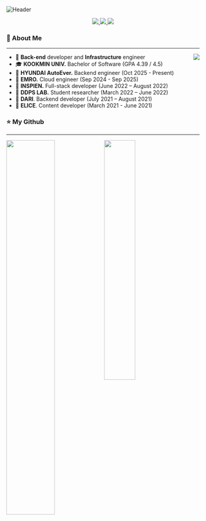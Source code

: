 <!--
**ASak1104/ASak1104** is a ✨ _special_ ✨ repository because its `README.md` (this file) appears on your GitHub profile.

Here are some ideas to get you started:

- 🔭 I’m currently working on ...
- 🌱 I’m currently learning ...
- 👯 I’m looking to collaborate on ...
- 🤔 I’m looking for help with ...
- 💬 Ask me about ...
- 📫 How to reach me: ...
- 😄 Pronouns: ...
- ⚡ Fun fact: ...
-->


![Header](https://github.com/ASak1104/ASak1104/assets/31983961/1b4da5e7-de95-4f88-a2fe-d0d7ed5ea99a)

<p align='center'>
  <a href="mailto:khw56184@gmail.com">
    <img src="https://img.shields.io/badge/Gmail-D14836?style=flat&logo=Gmail&logoColor=white" />
  </a>
  <a href="https://www.linkedin.com/in/asak1104/">
    <img src="https://img.shields.io/badge/LinkedIn-0a66c2?style=flat&logo=LinkedIn&logoColor=white" />
  </a>
  <a href="https://drive.google.com/file/d/10AkIzDm6yRkaFUqDXhBXa8bfK-R0AR2V/view?usp=sharing">
    <img src="https://img.shields.io/badge/Portfolio-orange?logo=orange&logoColor=white">
  </a>
</p>


<!-- ### Hi 👋 I'm ASak1104 -->

### 💬 About Me
---

<a href="https://solved.ac/khw56184/" width="50%">
  <img src="http://mazassumnida.wtf/api/v2/generate_badge?boj=khw56184" align="right">
</a>

- 🌱 **Back-end** developer and **Infrastructure** engineer
- 🎓 **KOOKMIN UNIV.** Bachelor of Software (GPA 4.39 / 4.5)
- 🏢 **HYUNDAI AutoEver.** Backend engineer (Oct 2025 - Present)
- 🏢 **EMRO.** Cloud engineer (Sep 2024 - Sep 2025)
- 🏢 **INSPIEN.** Full-stack developer (June 2022 – August 2022)
- 🏫 **DDPS LAB.** Student researcher (March 2022 – June 2022)
- 🏢 **DARI**. Backend developer (July 2021 – August 2021)
- 🏢 **ELICE**. Content developer (March 2021 - June 2021)


### ⭐ My Github
---

<p float="left">
  <img src="https://github-readme-stats.vercel.app/api?username=ASak1104&show_icons=true&theme=vue&rank_icon=github" width="50%" align="left">
  <img src="https://github-readme-stats.vercel.app/api/top-langs/?username=ASak1104&layout=compact" width="40%" align="center">
</p>
